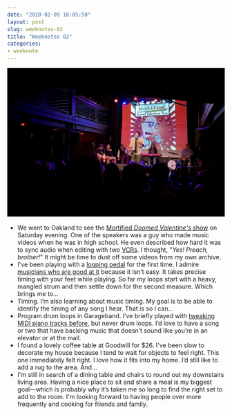 ```yaml
---
date: "2020-02-09 18:05:50"
layout: post
slug: weeknotes-02
title: "Weeknotes 02"
categories:
- weeknote
---
```


![Mortified's Doomed Valentine's Show at The New Parish in Oakland, California](/assets/images/2020/2020-02-08-mortified.jpg)

- We went to Oakland to see the [Mortified *Doomed Valentine's* show](http://getmortified.com) on Saturday evening. One of the speakers was a guy who made music videos when he was in high school. He even described how hard it was to sync audio when editing with two [VCRs](https://en.wikipedia.org/wiki/Videocassette_recorder). I thought, "_Yes! Preach, brother!_" It might be time to dust off some videos from my own archive.
- I've been playing with a [looping pedal](https://www.boss.info/us/products/rc-10r/) for the first time. I admire [musicians who are good at it](https://www.youtube.com/watch?v=ICrWn2ZpE3w) because it isn’t easy. It takes precise timing with your feet while playing. So far my loops start with a heavy, mangled strum and then settle down for the second measure. Which brings me to… 
- Timing. I’m also learning about music timing. My goal is to be able to identify the timing of any song I hear. That is so I can…
- Program drum loops in Garageband. I’ve briefly played with [tweaking MIDI piano tracks before](https://soundcloud.com/rob/westworld-piano-arpeggio), but never drum loops. I’d love to have a song or two that have backing music that doesn’t sound like you’re in an elevator or at the mall.
- I found a lovely coffee table at Goodwill for $26. I've been slow to decorate my house because I tend to wait for objects to feel right. This one immediately felt right. I love how it fits into my home. I’d still like to add a rug to the area. And...
- I'm still in search of a dining table and chairs to round out my downstairs living area. Having a nice place to sit and share a meal is my biggest goal—which is probably why it’s taken me so long to find the right set to add to the room. I'm looking forward to having people over more frequently and cooking for friends and family. 
